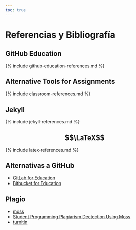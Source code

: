 ```yaml
---
toc: true
---
```


# Referencias y Bibliografía

## GitHub Education

{% include github-education-references.md %}

## Alternative Tools for Assignments

{% include classroom-references.md %}

## Jekyll

{% include jekyll-references.md %}

## $$\LaTeX$$

{% include latex-references.md %}

## Alternativas a GitHub

* [GitLab for Education](https://about.gitlab.com/solutions/education/)
* [Bitbucket for Education](https://bitbucket.org/product/en/education)

## Plagio

* <a href="https://theory.stanford.edu/~aiken/moss/" target="_blank" rel="noopener noreferrer">moss</a>
* <a href="http://lightonphiri.org/blog/student-programming-plagiarism-dectection-using-moss" target="_blank" rel="noopener noreferrer">Student Programming Plagiarism Dectection Using Moss</a>
* <a href="http://turnitin.com/es/" target="_blank" rel="noopener noreferrer">turnitin</a>
